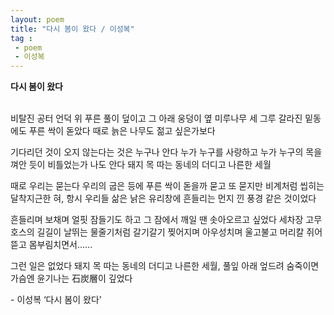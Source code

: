 ```yaml
---
layout: poem
title: "다시 봄이 왔다 / 이성복"
tag :
 - poem
 - 이성복
---
```



**다시 봄이 왔다**   
<br>

비탈진 공터 언덕 위 푸른 풀이 덮이고 그 아래 웅덩이 옆 미루나무 세 그루 갈라진 밑동에도 푸른 싹이 돋았다 때로 늙은 나무도 젊고 싶은가보다

기다리던 것이 오지 않는다는 것은 누구나 안다 누가 누구를 사랑하고 누가 누구의 목을 껴안 듯이 비틀었는가 나도 안다 돼지 목 따는 동네의 더디고 나른한 세월

때로 우리는 묻는다 우리의 굽은 등에 푸른 싹이 돋을까 묻고 또 묻지만 비계처럼 씹히는 달착지근한 혀, 항시 우리들 삶은 낡은 유리창에 흔들리는 먼지 낀 풍경 같은 것이었다

흔들리며 보채며 얼핏 잠들기도 하고 그 잠에서 깨일 땐 솟아오르고 싶었다 세차장 고무 호스의 길길이 날뛰는 물줄기처럼 갈기갈기 찢어지며 아우성치며 울고불고 머리칼 쥐어뜯고 몸부림치면서......

그런 일은 없었다 돼지 목 따는 동네의 더디고 나른한 세월, 풀잎 아래 엎드려 숨죽이면 가슴엔 윤기나는 石炭層이 깊었다


\- 이성복 ‘다시 봄이 왔다’  
